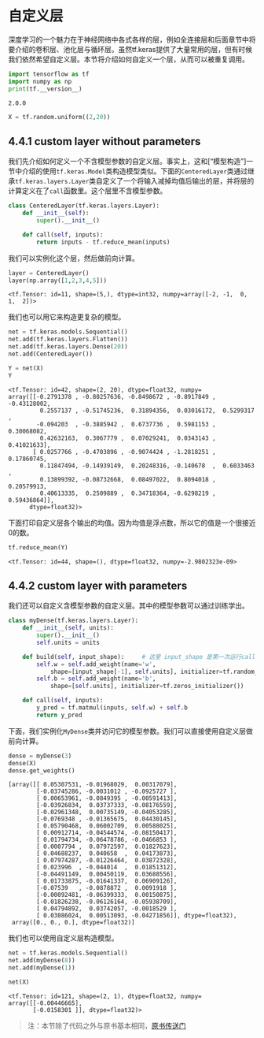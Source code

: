 
# 自定义层

深度学习的一个魅力在于神经网络中各式各样的层，例如全连接层和后面章节中将要介绍的卷积层、池化层与循环层。虽然tf.keras提供了大量常用的层，但有时候我们依然希望自定义层。本节将介绍如何自定义一个层，从而可以被重复调用。


```python
import tensorflow as tf
import numpy as np
print(tf.__version__)
```

    2.0.0



```python
X = tf.random.uniform((2,20))
```

## 4.4.1 custom layer without parameters

我们先介绍如何定义一个不含模型参数的自定义层。事实上，这和[“模型构造”]一节中介绍的使用`tf.keras.Model`类构造模型类似。下面的`CenteredLayer`类通过继承`tf.keras.layers.Layer`类自定义了一个将输入减掉均值后输出的层，并将层的计算定义在了`call`函数里。这个层里不含模型参数。


```python
class CenteredLayer(tf.keras.layers.Layer):
    def __init__(self):
        super().__init__()

    def call(self, inputs):
        return inputs - tf.reduce_mean(inputs)
```

我们可以实例化这个层，然后做前向计算。


```python
layer = CenteredLayer()
layer(np.array([1,2,3,4,5]))
```




    <tf.Tensor: id=11, shape=(5,), dtype=int32, numpy=array([-2, -1,  0,  1,  2])>



我们也可以用它来构造更复杂的模型。


```python
net = tf.keras.models.Sequential()
net.add(tf.keras.layers.Flatten())
net.add(tf.keras.layers.Dense(20))
net.add(CenteredLayer())

Y = net(X)
Y
```




    <tf.Tensor: id=42, shape=(2, 20), dtype=float32, numpy=
    array([[-0.2791378 , -0.80257636, -0.8498672 , -0.8917849 , -0.43128002,
             0.2557137 , -0.51745236,  0.31894356,  0.03016172,  0.5299317 ,
            -0.094203  , -0.3885942 ,  0.6737736 ,  0.5981153 ,  0.30068082,
             0.42632163,  0.3067779 ,  0.07029241,  0.0343143 ,  0.41021633],
           [ 0.0257766 , -0.4703896 , -0.9074424 , -1.2818251 ,  0.17860745,
             0.11847494, -0.14939149,  0.20248316, -0.140678  ,  0.6033463 ,
             0.13899392, -0.08732668,  0.08497022,  0.8094018 ,  0.20579913,
             0.40613335,  0.2509889 ,  0.34718364, -0.6298219 ,  0.59436864]],
          dtype=float32)>



下面打印自定义层各个输出的均值。因为均值是浮点数，所以它的值是一个很接近0的数。


```python
tf.reduce_mean(Y)
```




    <tf.Tensor: id=44, shape=(), dtype=float32, numpy=-2.9802323e-09>



## 4.4.2 custom layer with parameters

我们还可以自定义含模型参数的自定义层。其中的模型参数可以通过训练学出。


```python
class myDense(tf.keras.layers.Layer):
    def __init__(self, units):
        super().__init__()
        self.units = units

    def build(self, input_shape):     # 这里 input_shape 是第一次运行call()时参数inputs的形状
        self.w = self.add_weight(name='w',
            shape=[input_shape[-1], self.units], initializer=tf.random_normal_initializer())
        self.b = self.add_weight(name='b',
            shape=[self.units], initializer=tf.zeros_initializer())

    def call(self, inputs):
        y_pred = tf.matmul(inputs, self.w) + self.b
        return y_pred
```

下面，我们实例化`MyDense`类并访问它的模型参数。我们可以直接使用自定义层做前向计算。


```python
dense = myDense(3)
dense(X)
dense.get_weights()
```




    [array([[ 0.05307531, -0.01968029,  0.00317079],
            [-0.03745286, -0.0031012 , -0.0925727 ],
            [ 0.00653961, -0.0849395 , -0.00591413],
            [-0.03926834,  0.03737333, -0.08176559],
            [-0.02961348,  0.00735149, -0.04053285],
            [-0.0769348 , -0.01365675,  0.04430145],
            [ 0.05790468,  0.06002709,  0.00588025],
            [ 0.00912714, -0.04544574, -0.08150417],
            [ 0.01794734, -0.06478786, -0.0466853 ],
            [ 0.0007794 ,  0.07972597,  0.01827623],
            [ 0.04688237,  0.040658  ,  0.04173873],
            [ 0.07974287, -0.01226464,  0.03872328],
            [ 0.023996  , -0.044014  ,  0.01851312],
            [-0.04491149,  0.00450119,  0.03688556],
            [ 0.01733875, -0.01641337,  0.06909126],
            [-0.07539   , -0.0878872 ,  0.0091918 ],
            [-0.00092481, -0.06399333,  0.00150875],
            [-0.01826238, -0.06126164, -0.05938709],
            [ 0.04794892,  0.03742057, -0.0018529 ],
            [ 0.03086024,  0.00513093, -0.04271856]], dtype=float32),
     array([0., 0., 0.], dtype=float32)]



我们也可以使用自定义层构造模型。


```python
net = tf.keras.models.Sequential()
net.add(myDense(8))
net.add(myDense(1))

net(X)
```




    <tf.Tensor: id=121, shape=(2, 1), dtype=float32, numpy=
    array([[-0.00446665],
           [-0.0158301 ]], dtype=float32)>


> 注：本节除了代码之外与原书基本相同，[原书传送门](https://zh.d2l.ai/chapter_deep-learning-computation/custom-layer.html)